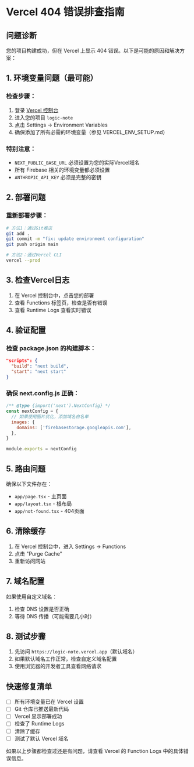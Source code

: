 # Vercel 404 错误排查指南

## 问题诊断

您的项目构建成功，但在 Vercel 上显示 404 错误。以下是可能的原因和解决方案：

## 1. 环境变量问题（最可能）

### 检查步骤：
1. 登录 [Vercel 控制台](https://vercel.com)
2. 进入您的项目 `logic-note`
3. 点击 Settings → Environment Variables
4. 确保添加了所有必需的环境变量（参见 VERCEL_ENV_SETUP.md）

### 特别注意：
- `NEXT_PUBLIC_BASE_URL` 必须设置为您的实际Vercel域名
- 所有 Firebase 相关的环境变量都必须设置
- `ANTHROPIC_API_KEY` 必须是完整的密钥

## 2. 部署问题

### 重新部署步骤：
```bash
# 方法1：通过Git推送
git add .
git commit -m "fix: update environment configuration"
git push origin main

# 方法2：通过Vercel CLI
vercel --prod
```

## 3. 检查Vercel日志

1. 在 Vercel 控制台中，点击您的部署
2. 查看 Functions 标签页，检查是否有错误
3. 查看 Runtime Logs 查看实时错误

## 4. 验证配置

### 检查 package.json 的构建脚本：
```json
"scripts": {
  "build": "next build",
  "start": "next start"
}
```

### 确保 next.config.js 正确：
```javascript
/** @type {import('next').NextConfig} */
const nextConfig = {
  // 如果使用图片优化，添加域名白名单
  images: {
    domains: ['firebasestorage.googleapis.com'],
  },
}

module.exports = nextConfig
```

## 5. 路由问题

确保以下文件存在：
- `app/page.tsx` - 主页面
- `app/layout.tsx` - 根布局
- `app/not-found.tsx` - 404页面

## 6. 清除缓存

1. 在 Vercel 控制台中，进入 Settings → Functions
2. 点击 "Purge Cache"
3. 重新访问网站

## 7. 域名配置

如果使用自定义域名：
1. 检查 DNS 设置是否正确
2. 等待 DNS 传播（可能需要几小时）

## 8. 测试步骤

1. 先访问 `https://logic-note.vercel.app`（默认域名）
2. 如果默认域名工作正常，检查自定义域名配置
3. 使用浏览器的开发者工具查看网络请求

## 快速修复清单

- [ ] 所有环境变量已在 Vercel 设置
- [ ] Git 仓库已推送最新代码
- [ ] Vercel 显示部署成功
- [ ] 检查了 Runtime Logs
- [ ] 清除了缓存
- [ ] 测试了默认 Vercel 域名

如果以上步骤都检查过还是有问题，请查看 Vercel 的 Function Logs 中的具体错误信息。 